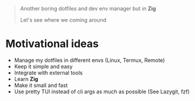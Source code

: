 > Another boring dotfiles and dev env manager but in **Zig**
> 
> Let's see where we coming around

# Motivational ideas

* Manage my dotfiles in different envs (Linux, Termux, Remote)
* Keep it simple and easy
* Integrate with external tools
* Learn **Zig**
* Make it small and fast
* Use pretty TUI instead of cli args as much as possible (See Lazygit, fzf)
